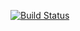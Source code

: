 [![Build Status](https://travis-ci.org/atrieu/ForkBack.svg?branch=master)](https://travis-ci.org/atrieu/ForkBack)
